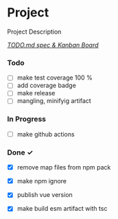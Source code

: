 # Project

Project Description

<em>[TODO.md spec & Kanban Board](https://bit.ly/3fCwKfM)</em>

### Todo

- [ ] make test coverage 100 %  
- [ ] add coverage badge  
- [ ] make release  
- [ ] mangling, minifyig artifact  

### In Progress

- [ ] make github actions  

### Done ✓

- [x] remove map files from npm pack  
- [x] make npm ignore  
- [x] publish vue version  
- [x] make build esm artifact with tsc  

